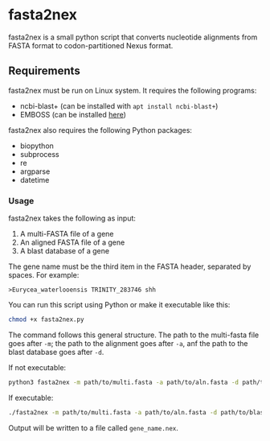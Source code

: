 # fasta2nex

fasta2nex is a small python script that converts nucleotide alignments from FASTA
format to codon-partitioned Nexus format.

## Requirements

fasta2nex must be run on Linux system. It requires the following programs:

* ncbi-blast+ (can be installed with `apt install ncbi-blast+`)
* EMBOSS (can be installed [here](http://emboss.open-bio.org/html/use/ch02s05.html))

fasta2nex also requires the following Python packages:

* biopython 
* subprocess
* re 
* argparse
* datetime

### Usage

fasta2nex takes the following as input:

1. A multi-FASTA file of a gene
2. An aligned FASTA file of a gene 
3. A blast database of a gene

The gene name must be the third item in the FASTA header, separated by spaces.
For example:

```fasta
>Eurycea_waterlooensis TRINITY_283746 shh
```

You can run this script using Python or make it executable like this:

```bash
chmod +x fasta2nex.py
```

The command follows this general structure. The path to the multi-fasta file goes
after `-m`; the path to the alignment goes after `-a`, anf the path to the blast
database goes after `-d`.

If not executable:

```bash
python3 fasta2nex -m path/to/multi.fasta -a path/to/aln.fasta -d path/to/blastdb
```

If executable:

```bash
./fasta2nex -m path/to/multi.fasta -a path/to/aln.fasta -d path/to/blastdb
```

Output will be written to a file called `gene_name.nex`.